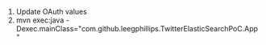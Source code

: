 1. Update OAuth values
2. mvn exec:java -Dexec.mainClass="com.github.leegphillips.TwitterElasticSearchPoC.App"
